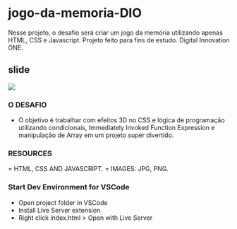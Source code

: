 # jogo-da-memoria-DIO
Nesse projeto, o desafio será criar um jogo da memória utilizando apenas HTML, CSS e Javascript. 
Projeto feito para fins de estudo. Digital Innovation ONE.

## slide
<img src="jogo-da-memoria.png">

### O DESAFIO
- O objetivo é trabalhar com efeitos 3D no CSS e lógica de programação utilizando condicionais, Immediately Invoked Function Expression e manipulação de Array em um projeto super divertido.

### RESOURCES

= HTML, CSS AND JAVASCRIPT.
= IMAGES: JPG, PNG.

### Start Dev Environment for VSCode

- Open project folder in VSCode
- Install Live Server extension
- Right click index.html > Open with Live Server